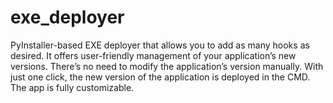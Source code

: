 # exe_deployer
PyInstaller-based EXE deployer that allows you to add as many hooks as desired. It offers user-friendly management of your application’s new versions. There’s no need to modify the application’s version manually. With just one click, the new version of the application is deployed in the CMD. The app is fully customizable.
